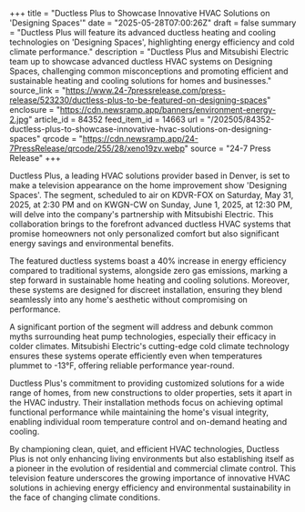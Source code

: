 +++
title = "Ductless Plus to Showcase Innovative HVAC Solutions on 'Designing Spaces'"
date = "2025-05-28T07:00:26Z"
draft = false
summary = "Ductless Plus will feature its advanced ductless heating and cooling technologies on 'Designing Spaces', highlighting energy efficiency and cold climate performance."
description = "Ductless Plus and Mitsubishi Electric team up to showcase advanced ductless HVAC systems on Designing Spaces, challenging common misconceptions and promoting efficient and sustainable heating and cooling solutions for homes and businesses."
source_link = "https://www.24-7pressrelease.com/press-release/523230/ductless-plus-to-be-featured-on-designing-spaces"
enclosure = "https://cdn.newsramp.app/banners/environment-energy-2.jpg"
article_id = 84352
feed_item_id = 14663
url = "/202505/84352-ductless-plus-to-showcase-innovative-hvac-solutions-on-designing-spaces"
qrcode = "https://cdn.newsramp.app/24-7PressRelease/qrcode/255/28/xeno19zv.webp"
source = "24-7 Press Release"
+++

<p>Ductless Plus, a leading HVAC solutions provider based in Denver, is set to make a television appearance on the home improvement show 'Designing Spaces'. The segment, scheduled to air on KDVR-FOX on Saturday, May 31, 2025, at 2:30 PM and on KWGN-CW on Sunday, June 1, 2025, at 12:30 PM, will delve into the company's partnership with Mitsubishi Electric. This collaboration brings to the forefront advanced ductless HVAC systems that promise homeowners not only personalized comfort but also significant energy savings and environmental benefits.</p><p>The featured ductless systems boast a 40% increase in energy efficiency compared to traditional systems, alongside zero gas emissions, marking a step forward in sustainable home heating and cooling solutions. Moreover, these systems are designed for discreet installation, ensuring they blend seamlessly into any home's aesthetic without compromising on performance.</p><p>A significant portion of the segment will address and debunk common myths surrounding heat pump technologies, especially their efficacy in colder climates. Mitsubishi Electric's cutting-edge cold climate technology ensures these systems operate efficiently even when temperatures plummet to -13°F, offering reliable performance year-round.</p><p>Ductless Plus's commitment to providing customized solutions for a wide range of homes, from new constructions to older properties, sets it apart in the HVAC industry. Their installation methods focus on achieving optimal functional performance while maintaining the home's visual integrity, enabling individual room temperature control and on-demand heating and cooling.</p><p>By championing clean, quiet, and efficient HVAC technologies, Ductless Plus is not only enhancing living environments but also establishing itself as a pioneer in the evolution of residential and commercial climate control. This television feature underscores the growing importance of innovative HVAC solutions in achieving energy efficiency and environmental sustainability in the face of changing climate conditions.</p>